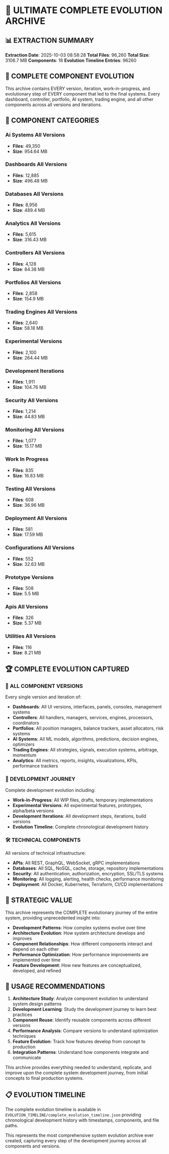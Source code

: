 # 🚀 ULTIMATE COMPLETE EVOLUTION ARCHIVE

## 📊 EXTRACTION SUMMARY

**Extraction Date**: 2025-10-03 08:58:28
**Total Files**: 96,260
**Total Size**: 3106.7 MB
**Components**: 18
**Evolution Timeline Entries**: 96260

## 🎯 COMPLETE COMPONENT EVOLUTION

This archive contains EVERY version, iteration, work-in-progress, and evolutionary step
of EVERY component that led to the final systems. Every dashboard, controller, portfolio,
AI system, trading engine, and all other components across all versions and iterations.

## 📁 COMPONENT CATEGORIES

### Ai Systems All Versions
- **Files**: 49,350
- **Size**: 954.64 MB

### Dashboards All Versions
- **Files**: 12,885
- **Size**: 496.48 MB

### Databases All Versions
- **Files**: 8,956
- **Size**: 489.4 MB

### Analytics All Versions
- **Files**: 5,615
- **Size**: 316.43 MB

### Controllers All Versions
- **Files**: 4,128
- **Size**: 84.38 MB

### Portfolios All Versions
- **Files**: 2,858
- **Size**: 154.9 MB

### Trading Engines All Versions
- **Files**: 2,640
- **Size**: 58.18 MB

### Experimental Versions
- **Files**: 2,100
- **Size**: 264.44 MB

### Development Iterations
- **Files**: 1,911
- **Size**: 104.76 MB

### Security All Versions
- **Files**: 1,214
- **Size**: 44.83 MB

### Monitoring All Versions
- **Files**: 1,077
- **Size**: 15.17 MB

### Work In Progress
- **Files**: 835
- **Size**: 16.83 MB

### Testing All Versions
- **Files**: 608
- **Size**: 36.96 MB

### Deployment All Versions
- **Files**: 581
- **Size**: 17.59 MB

### Configurations All Versions
- **Files**: 552
- **Size**: 32.63 MB

### Prototype Versions
- **Files**: 508
- **Size**: 5.5 MB

### Apis All Versions
- **Files**: 326
- **Size**: 5.37 MB

### Utilities All Versions
- **Files**: 116
- **Size**: 8.21 MB


## 🏆 COMPLETE EVOLUTION CAPTURED

### 🎯 **ALL COMPONENT VERSIONS**
Every single version and iteration of:
- **Dashboards**: All UI versions, interfaces, panels, consoles, management systems
- **Controllers**: All handlers, managers, services, engines, processors, coordinators
- **Portfolios**: All position managers, balance trackers, asset allocators, risk systems
- **AI Systems**: All ML models, algorithms, predictions, decision engines, optimizers
- **Trading Engines**: All strategies, signals, execution systems, arbitrage, momentum
- **Analytics**: All metrics, reports, insights, visualizations, KPIs, performance trackers

### 🔄 **DEVELOPMENT JOURNEY**
Complete development evolution including:
- **Work-in-Progress**: All WIP files, drafts, temporary implementations
- **Experimental Versions**: All experimental features, prototypes, alpha/beta versions
- **Development Iterations**: All development steps, iterations, build versions
- **Evolution Timeline**: Complete chronological development history

### 🛠️ **TECHNICAL COMPONENTS**
All versions of technical infrastructure:
- **APIs**: All REST, GraphQL, WebSocket, gRPC implementations
- **Databases**: All SQL, NoSQL, cache, storage, repository implementations
- **Security**: All authentication, authorization, encryption, SSL/TLS systems
- **Monitoring**: All logging, alerting, health checks, performance monitoring
- **Deployment**: All Docker, Kubernetes, Terraform, CI/CD implementations

## 🎯 STRATEGIC VALUE

This archive represents the COMPLETE evolutionary journey of the entire system,
providing unprecedented insight into:

- **Development Patterns**: How complex systems evolve over time
- **Architecture Evolution**: How system architecture develops and improves
- **Component Relationships**: How different components interact and depend on each other
- **Performance Optimization**: How performance improvements are implemented over time
- **Feature Development**: How new features are conceptualized, developed, and refined

## 🚀 USAGE RECOMMENDATIONS

1. **Architecture Study**: Analyze component evolution to understand system design patterns
2. **Development Learning**: Study the development journey to learn best practices
3. **Component Reuse**: Identify reusable components across different versions
4. **Performance Analysis**: Compare versions to understand optimization techniques
5. **Feature Evolution**: Track how features develop from concept to production
6. **Integration Patterns**: Understand how components integrate and communicate

This archive provides everything needed to understand, replicate, and improve upon
the complete system development journey, from initial concepts to final production systems.

## 📋 EVOLUTION TIMELINE

The complete evolution timeline is available in `EVOLUTION_TIMELINE/complete_evolution_timeline.json`
providing chronological development history with timestamps, components, and file paths.

This represents the most comprehensive system evolution archive ever created,
capturing every step of the development journey across all components and versions.
